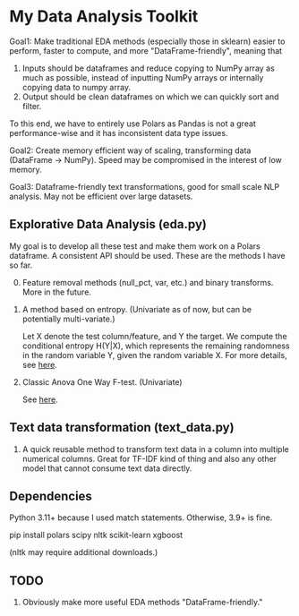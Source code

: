 # My Data Analysis Toolkit

Goal1: Make traditional EDA methods (especially those in sklearn) easier to perform, faster to compute, and more "DataFrame-friendly", meaning that 

1. Inputs should be dataframes and reduce copying to NumPy array as much as possible, instead of inputting NumPy arrays or internally copying data to numpy array.
2. Output should be clean dataframes on which we can quickly sort and filter.

To this end, we have to entirely use Polars as Pandas is not a great performance-wise and it has inconsistent data type issues. 

Goal2: Create memory efficient way of scaling, transforming data (DataFrame -> NumPy). Speed may be compromised in the interest of low memory.

Goal3: Dataframe-friendly text transformations, good for small scale NLP analysis. May not be efficient over large datasets.


## Explorative Data Analysis (eda.py)

My goal is to develop all these test and make them work on a Polars dataframe. A consistent API should be used. These are the methods I have so far.

0. Feature removal methods (null_pct, var, etc.) and binary transforms. More in the future.

1. A method based on entropy. (Univariate as of now, but can be potentially multi-variate.)
    
    Let X denote the test column/feature, and Y the target. We compute the conditional entropy H(Y|X), which represents the remaining randomness in the random variable Y, given the random variable X. For more details, see [here](https://en.wikipedia.org/wiki/Entropy_(information_theory)).

2. Classic Anova One Way F-test. (Univariate) 
    
    See [here](https://saylordotorg.github.io/text_introductory-statistics/s15-04-f-tests-in-one-way-anova.html).

## Text data transformation (text_data.py)

1. A quick reusable method to transform text data in a column into multiple numerical columns. Great for TF-IDF kind of thing and also any other model that cannot consume text data directly. 

## Dependencies

Python 3.11+ because I used match statements. Otherwise, 3.9+ is fine. 

pip install polars scipy nltk scikit-learn xgboost 

(nltk may require additional downloads.)

## TODO

1. Obviously make more useful EDA methods "DataFrame-friendly."